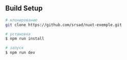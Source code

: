 ## Build Setup

``` bash
# клонирование
git clone https://github.com/srsad/nuxt-exemple.git

# установка
$ npm run install

# запуск
$ npm run dev
```
